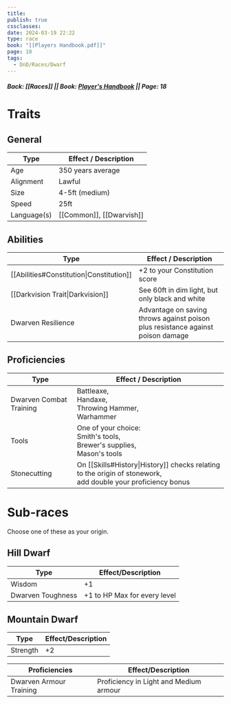 ```yaml
---
title: 
publish: true
cssclasses: 
date: 2024-03-19 22:22
type: race
book: "[[Players Handbook.pdf]]"
page: 18
tags:
  - DnD/Races/Dwarf
---
```

##### Back: [[Races]] || Book: [Player's Handbook](https://drive.google.com/drive/folders/1O5bhpYizcIT5xxAoLOuzCRht_PVS7VSG?usp=sharing) || Page: 18
# Traits
## General
| Type        | Effect / Description     |
| ----------- | ------------------------ |
| Age         | 350 years average        |
| Alignment   | Lawful                   |
| Size        | 4-5ft (medium)           |
| Speed       | 25ft                     |
| Language(s) | [[Common]], [[Dwarvish]] |

## Abilities

| Type                                     | Effect / Description                                                               |
| ---------------------------------------- | ---------------------------------------------------------------------------------- |
| [[Abilities#Constitution\|Constitution]] | +2 to your Constitution score                                                      |
| [[Darkvision Trait\|Darkvision]]         | See 60ft in dim light, but only black and white                                    |
| Dwarven Resilience                       | Advantage on saving throws against poison<br>plus resistance against poison damage |

## Proficiencies

| Type                    | Effect / Description                                                                                            |
| ----------------------- | --------------------------------------------------------------------------------------------------------------- |
| Dwarven Combat Training | Battleaxe,<br>Handaxe,<br>Throwing Hammer,<br>Warhammer                                                         |
| Tools                   | One of your choice:<br>Smith's tools,<br>Brewer's supplies,<br>Mason's tools                                    |
| Stonecutting            | On [[Skills#History\|History]] checks relating to the origin of stonework,<br>add double your proficiency bonus |

# Sub-races
Choose one of these as your origin.
## Hill Dwarf

| Type              | Effect/Description           |
| ----------------- | ---------------------------- |
| Wisdom            | +1                           |
| Dwarven Toughness | +1 to HP Max for every level |

## Mountain Dwarf

| Type     | Effect/Description |
| -------- | ------------------ |
| Strength | +2                 |

| Proficiencies           | Effect/Description                     |
| ----------------------- | -------------------------------------- |
| Dwarven Armour Training | Proficiency in Light and Medium armour |

